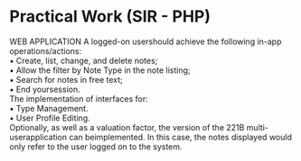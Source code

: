 # Practical Work (SIR - PHP)
WEB APPLICATION
A logged-on usershould achieve the following in-app operations/actions:
</br>
▪ Create, list, change, and delete notes;
</br>
▪ Allow the filter by Note Type in the note listing;</br>
▪ Search for notes in free text;</br>
▪ End yoursession.</br>
The implementation of interfaces for:</br>
▪ Type Management.</br>
▪ User Profile Editing.</br>
Optionally, as well as a valuation factor, the version of the 221B multi-userapplication can
beimplemented. In this case, the notes displayed would only refer to the user logged on to the system.
